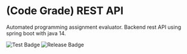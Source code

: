 # (Code Grade) REST API

Automated programming assignment evaluator.
Backend rest API using spring boot with java 14.

![Test Badge](https://github.com/code-grade/rest-api/actions/workflows/test.yml/badge.svg)
![Release Badge](https://github.com/code-grade/rest-api/actions/workflows/release.yml/badge.svg)
